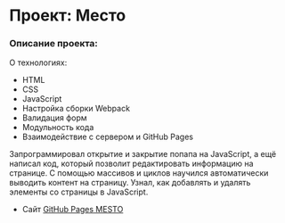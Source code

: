 # Проект: Место

### Описание проекта:

О технологиях:

- HTML
- CSS
- JavaScript
- Настройка сборки Webpack
- Валидация форм
- Модульность кода
- Взаимодействие с сервером и GitHub Pages

Запрограммировал открытие и закрытие попапа на JavaScript, а ещё написал код, который позволит редактировать информацию на странице.
С помощью массивов и циклов научился автоматически выводить контент на страницу. Узнал, как добавлять и удалять элементы со страницы в JavaScript.

- Сайт [GitHub Pages MESTO](https://maxtish.github.io/mesto-project/)
